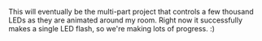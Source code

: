 
This will eventually be the multi-part project that controls a few thousand
LEDs as they are animated around my room. Right now it successfully makes a 
single  LED flash, so we're making lots of progress. :)
